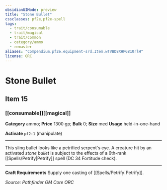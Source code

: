 ```yaml
---
obsidianUIMode: preview
title: "Stone Bullet"
cssclasses: pf2e,pf2e-spell
tags:
  - trait/consumable
  - trait/magical
  - trait/common
  - category/ammo
  - remaster
aliases: "Compendium.pf2e.equipment-srd.Item.wTVBD8XHPG810rlH"
license: ORC
---
```

# Stone Bullet
## Item 15
### [[consumable]][[magical]]

**Category** ammo; 
**Price** 1300 gp; 
**Bulk** 0; **Size** med
**Usage** held-in-one-hand

**Activate** `pf2:1` (manipulate)

* * *

This sling bullet looks like a petrified serpent's eye. A creature hit by an activated _stone bullet_ is subject to the effects of a 6th-rank [[Spells/Petrify|Petrify]] spell (DC 34 Fortitude check).

* * *

**Craft Requirements** Supply one casting of [[Spells/Petrify|Petrify]].

*Source: Pathfinder GM Core*
*ORC*